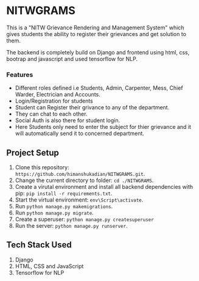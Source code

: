 # NITWGRAMS
This is a "NITW Grievance Rendering and Management System" which gives students the ability to register their grievances and get solution to them.

The backend is completely build on Django and frontend using html, css, bootrap and javascript and used  tensorflow for NLP.
### Features
* Different roles defined i.e Students, Admin, Carpenter, Mess, Chief Warder, Electrician and Accounts.
* Login/Registration for students
* Student can Register their grivance to any of the department.
* They can chat to each other.
* Social Auth is also there for student login.
* Here Students only need to enter the subject for thier grievance and it will automatically send it to concerned department.

## Project Setup
1. Clone this repository: `https://github.com/himanshukadian/NITWGRAMS.git`.
2. Change the current directory to folder: `cd ./NITWGRAMS`.
3. Create a virutal environment and install all backend dependencies with pip: `pip install -r requirements.txt`.
4. Start the virtual environment: `env\Script\activate`.
5. Run `python manage.py makemigrations`.
6. Run `python manage.py migrate`.
7. Create a superuser: `python manage.py createsuperuser`
8. Run the server: `python manage.py runserver`.

## Tech Stack Used
1. Django
2. HTML, CSS  and JavaScript
3. Tensorflow for NLP
